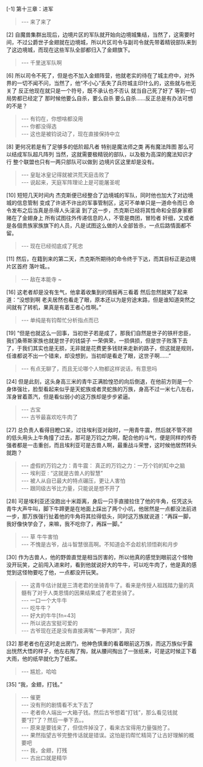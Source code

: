 
[-1] 第十三章：进军
>--- 来了来了<br>

[2] 自魔兽集群出现后，边境片区的军队就开始向边境城集结，当然了，这需要时间，不过公爵世子金翅就在边境城，所以片区司令与副司令就先带着精锐部队来到了这边境城，而现在这些军队全部都归入了金翅旗下。
>--- 千里送军队啊<br>

[6] 所以司令不死了，但是也不加入金翅阵营，他就老实的待在了城主府中，对外界的一切不闻不问，当然了，他“不小心”丢失了兵符城主印什么的，这些就与他无关了 反正他现在就只是一个符号，既不承认也不否认 就当自己死了好了 等到一切局势都已经定了 那时候他要么自杀，要么自杀 要么自杀……反正总是有办法可想的不是？
>--- 有钧在，你想啥都没用<br>
>--- 你都没得选<br>
>--- 这也是被钧说动了，现在直接保持中立<br>

[8] 更何况若是有了足够多的低阶超凡者 特别是魔法师之类 再有魔法阵图 那么可以结成军队超凡阵列 当然，这就需要极精锐的部队，以及极为高深的魔法知识才行 整个联盟也只有一两只部队可以做到 边境片区这里却是没有。
>--- 皇耻冰皇记得就被洪荒天庭击败了<br>
>--- 说起来，天庭军阵理论上是可能屠圣呢<br>

[10] 短短几天时间内 杰克斯便已经整合了边境城的军队，同时他也加大了对边境城的信息管制 变成了许进不许出的军事管制区，这可不单单只是一道命令而已 命令发布之后当真是杀得人头滚滚 到了这一步，杰克斯已经将其性命和全部身家都赌在了金翅身上 所有试图往外传递信息的人，不管是商团，冒险者 奸细，又或者是各個贵族家族旗下的人员，凡是试图这么做的人全部皆杀，一点后路情面都不留。
>--- 现在已经彻底成了死忠<br>

[11] 然后，在籍到来的第二天，杰克斯所期待的命令终于下达，而其目标正是边境片区首府 落叶城。。
>--- 敌在本能寺 ~<br>

[16] 这老者却是没有生气，他拿着收集到的情报再三看着 然后忽然就笑了起来道：“没想到啊 老夫居然也看走了眼，原本还以为是穷途末路，但是谁知道突然之间就有了转机，果真是有着王者心性啊。”
>--- 单纯是有钧帮忙分析指点而已<br>

[19] “但是也就这么一回事，当初世子若是成了，那我们自然是世子的铁杆忠臣，我们桑蒂斯家族也就是世子的钱袋子 一荣俱荣，一损俱损，但是世子败落下去了，于我们其实也是无损，无非就是花费更多钱财来走新的路子，但这就是规则，任谁都说不出一个错来，却没想到，当初却是看走了眼，这世子啊……”
>--- 有点无聊了，而且无论哪个人物都这样说话，有意思吗<br>

[24] 但是此刻，这头身高三米的青牛正满脸惶恐的向后倒退，在他前方则是一个身体强壮，脸型看起来似乎是天蛇族或者灵蛇族的万族，身高不过一米七八左右，浑身冒着蒸汽，但是看似弱小的这万族却是步步紧逼。
>--- 古宝<br>
>--- 古爷最喜欢吃牛肉了<br>

[27] 总负责人看得目瞪口呆，过往埃利亚对敌时，一用青牛震，然后就不管不顾的低头用头上牛角撞了过去，那可是万钧之力啊，配合他的斗气，便是同样的传奇强者都是一击重创，而且埃利亚可是古兽人啊，最重战斗荣誉，这时候他居然转头就跑？
>--- 虚假的万钧之力：青牛震：
真正的万钧之力：一万个钧的缸中之脑<br>
>--- 埃利亚 : “这就是古兽人的智慧”<br>
>--- 被人从自已最大的特点碾压，更让人害怕<br>
>--- 跟同级古爷比力量，只能说是想不开了<br>

[28] 可是埃利亚还没跑出十米距离，身后一只手直接拉住了他的牛角，任凭这头青牛大声牛叫，脚下牛蹄更是在地面上踩出了两个小坑，他居然是一点都没法前进一步，那万族强行扯着他的牛角将其拉得低头，同时这万族就说道：“再踩一脚，我好像快学会了，来嘛，我不吃你了，再踩一脚。”
>--- 草 牛牛害怕<br>
>--- 不愧是古爷，战斗智慧很高啊。不知道会不会趁机领悟剃和月步<br>

[30] 作为古兽人，他的野兽直觉是相当厉害的，所以他真的感觉到眼前这个怪物没开玩笑，之前闯入进来时，看到他就说好大的牛牛，可以吃牛肉了，他是真的感觉到这怪物要吃了他，一点都没开玩笑。
>--- 这青牛估计就是三清老君的坐骑青牛了。看来是传授人祖践踏力量的真髓有了对于人类恩情的因果结果成了老君坐骑了。<br>
>--- 一口一个大牛牛<br>
>--- 吃牛牛？<br>
>--- 好大的牛牛[fn=43]<br>
>--- 所以说古宝挺可爱的<br>
>--- 古爷现在还是没有直接满嘴“一拳两饼”，真好<br>

[32] 那老者也在这时走出房门，他神色慎重的看着眼前这万族，而这万族似乎露出恍然大悟的样子，他左右掏了掏，就从腰间掏出了一张纸来，可是这时候正下着大雨，他的纸早就化为了纸浆。
>--- 尴尬，哈哈<br>

[35] “我，金翅，打钱。”
>--- 催更<br>
>--- 没有刑的剧情看不太下去了<br>
>--- 老者命人端出一大箱子钱。然后古爷想着“打钱”，那么看见钱就要“打”了？然后一拳下去。。<br>
>--- 原来是要钱来了，但信件掉没了，看来古宝得用力量强抢了。<br>
>--- 果然指望古爷完整传话就是错误。这怕是钧帮忙精简了让古好理解的概要吧<br>
>--- 我，金翅，打残<br>
>--- 古出口就是精华<br>
